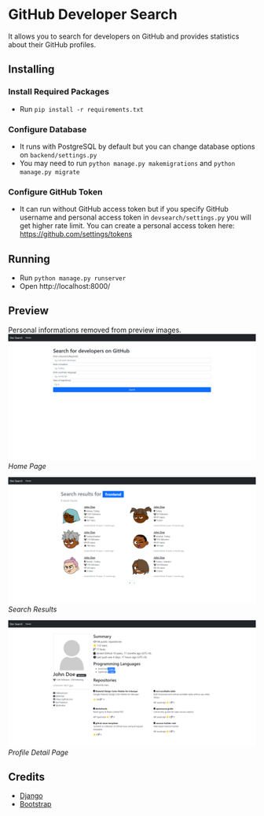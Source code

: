 # GitHub Developer Search
It allows you to search for developers on GitHub and provides statistics about their GitHub profiles.

## Installing
### Install Required Packages
- Run `pip install -r requirements.txt`
### Configure Database
- It runs with PostgreSQL by default but you can change database options on `backend/settings.py`
- You may need to run `python manage.py makemigrations` and `python manage.py migrate`
### Configure GitHub Token
- It can run without GitHub access token but if you specify GitHub username and personal access token in `devsearch/settings.py` you will get higher rate limit.
You can create a personal access token here: https://github.com/settings/tokens

## Running
- Run `python manage.py runserver`
- Open http://localhost:8000/

## Preview
Personal informations removed from preview images.
![Home Page](preview/homepage.png "Home Page")
*Home Page*

![Search Results](preview/search-results.png "Search Results")
*Search Results*

![Profile Detail](preview/profile-page.png "Profile Page")
*Profile Detail Page*

## Credits
- [Django](https://github.com/django/django)
- [Bootstrap](https://github.com/twbs/bootstrap)